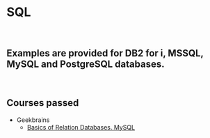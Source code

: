 # SQL
<br />

## Examples are provided for DB2 for i, MSSQL, MySQL and PostgreSQL databases.
<br />

## Courses passed

* Geekbrains
    * [Basics of Relation Databases. MySQL](https://gb.ru/lessons/216512)